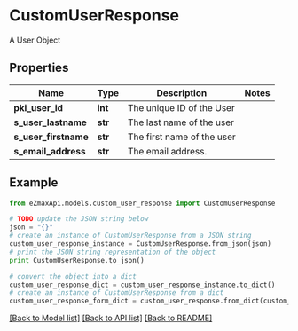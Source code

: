 # CustomUserResponse

A User Object

## Properties
Name | Type | Description | Notes
------------ | ------------- | ------------- | -------------
**pki_user_id** | **int** | The unique ID of the User | 
**s_user_lastname** | **str** | The last name of the user | 
**s_user_firstname** | **str** | The first name of the user | 
**s_email_address** | **str** | The email address. | 

## Example

```python
from eZmaxApi.models.custom_user_response import CustomUserResponse

# TODO update the JSON string below
json = "{}"
# create an instance of CustomUserResponse from a JSON string
custom_user_response_instance = CustomUserResponse.from_json(json)
# print the JSON string representation of the object
print CustomUserResponse.to_json()

# convert the object into a dict
custom_user_response_dict = custom_user_response_instance.to_dict()
# create an instance of CustomUserResponse from a dict
custom_user_response_form_dict = custom_user_response.from_dict(custom_user_response_dict)
```
[[Back to Model list]](../README.md#documentation-for-models) [[Back to API list]](../README.md#documentation-for-api-endpoints) [[Back to README]](../README.md)


